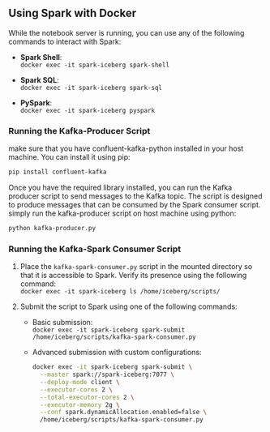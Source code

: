 ## Using Spark with Docker

While the notebook server is running, you can use any of the following commands to interact with Spark:

- **Spark Shell**:  
  `docker exec -it spark-iceberg spark-shell`

- **Spark SQL**:  
  `docker exec -it spark-iceberg spark-sql`

- **PySpark**:  
  `docker exec -it spark-iceberg pyspark`

### Running the Kafka-Producer Script
make sure that you have confluent-kafka-python installed in your host machine. You can install it using pip:
```bash
pip install confluent-kafka
```
Once you have the required library installed, you can run the Kafka producer script to send messages to the Kafka topic. The script is designed to produce messages that can be consumed by the Spark consumer script.
simply run the kafka-producer script on host machine using python:
```bash
python kafka-producer.py
```


### Running the Kafka-Spark Consumer Script

1. Place the `kafka-spark-consumer.py` script in the mounted directory so that it is accessible to Spark. Verify its presence using the following command:  
   `docker exec -it spark-iceberg ls /home/iceberg/scripts/`

2. Submit the script to Spark using one of the following commands:

    - Basic submission:  
      `docker exec -it spark-iceberg spark-submit /home/iceberg/scripts/kafka-spark-consumer.py`

    - Advanced submission with custom configurations:
      ```bash
      docker exec -it spark-iceberg spark-submit \
        --master spark://spark-iceberg:7077 \
        --deploy-mode client \
        --executor-cores 2 \
        --total-executor-cores 2 \
        --executor-memory 2g \
        --conf spark.dynamicAllocation.enabled=false \
        /home/iceberg/scripts/kafka-spark-consumer.py
      ```